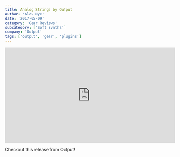 ```yaml
---
title: Analog Strings by Output
author: 'Alex Nye'
date: '2017-05-09'
category: 'Gear Reviews'
subcategory: ['Soft Synths']
company: 'Output'
tags: ['output', 'gear', 'plugins']
---
```


<iframe src="https://www.youtube.com/embed/ILChxpZ76TQ?ecver=1&html5=1" width="560" height="315" frameborder="0" allowfullscreen="allowfullscreen"></iframe>

Checkout this release from Output!

<!-- <h3 >TIME STAMPS</h3>

<ol>
 	<li>Macro Controllers - <a  href="https://youtu.be/ILChxpZ76TQ?t=54" target="_blank" >https://youtu.be/ILChxpZ76TQ?t=54</a></li>
 	<li>Raw Sample Tour - <a  href="https://youtu.be/ILChxpZ76TQ?t=101" target="_blank" >https://youtu.be/ILChxpZ76TQ?t=101</a></li>
 	<li>Stranger Things - <a  href="https://youtu.be/ILChxpZ76TQ?t=184" target="_blank" >https://youtu.be/ILChxpZ76TQ?t=184</a></li>
 	<li>Discloser - <a  href="https://youtu.be/ILChxpZ76TQ?t=235" target="_blank" >https://youtu.be/ILChxpZ76TQ?t=235</a></li>
 	<li>Making A New Sound - <a  href="https://youtu.be/ILChxpZ76TQ?t=269" target="_blank" >https://youtu.be/ILChxpZ76TQ?t=269</a></li>
</ol> -->
